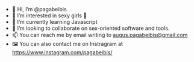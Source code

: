 - 👋 Hi, I’m @pagabeibis
- 👀 I’m interested in sexy girls 🤤
- 🌱 I’m currently learning Javascript
- 💞️ I’m looking to collaborate on sex-oriented software and tools.
- 📫 You can reach me by email writing to augus.pagabeibis@gmail.com
- 🖼️ You can also contact me on Instragram at https://www.instagram.com/pagabeibis/

<!---
pagabeibis/pagabeibis is a ✨ special ✨ repository because its `README.md` (this file) appears on your GitHub profile.
You can click the Preview link to take a look at your changes.
--->
